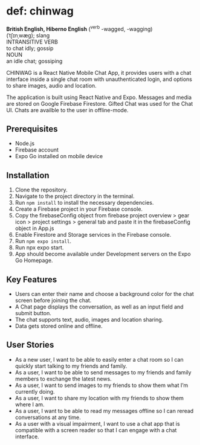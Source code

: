 # def: chinwag
__British English, Hiberno English__ (<sup>verb</sup> -wagged, -wagging)  
(ˈtʃɪnˌwæɡ); slang  
INTRANSITIVE VERB  
to chat idly; gossip  
NOUN  
an idle chat; gossiping  

CHINWAG is a React Native Mobile Chat App, it provides users with a chat interface inside a single chat room with unauthenticated login, and options to share images, audio and location.

The application is built using React Native and Expo. Messages and media are stored on Google Firebase Firestore. Gifted Chat was used for the Chat UI. Chats are availble to the user in offline-mode.

## Prerequisites

- Node.js
- Firebase account
- Expo Go installed on mobile device

## Installation

1. Clone the repository.
2. Navigate to the project directory in the terminal.
3. Run `npm install` to install the necessary dependencies.
4. Create a Firebase project in your Firebase console.
5. Copy the firebaseConfig object from firebase project overview > gear icon > project settings > general tab and paste it in the firebaseConfig object in App.js
6. Enable Firestore and Storage services in the Firebase console.
7. Run `npm expo install`.
8. Run npx expo start.
9. App should become available under Development servers on the Expo Go Homepage.

## Key Features
- Users can enter their name and choose a background color for the chat screen before joining the chat.
- A Chat page displays the conversation, as well as an input field and submit button.
- The chat supports text, audio, images and location sharing.
- Data gets stored online and offline.

## User Stories
- As a new user, I want to be able to easily enter a chat room so I can quickly start talking to my friends and family.
- As a user, I want to be able to send messages to my friends and family members to exchange
the latest news.
- As a user, I want to send images to my friends to show them what I’m currently doing.
- As a user, I want to share my location with my friends to show them where I am.
- As a user, I want to be able to read my messages offline so I can reread conversations at any
time.
- As a user with a visual impairment, I want to use a chat app that is compatible with a screen
reader so that I can engage with a chat interface.

